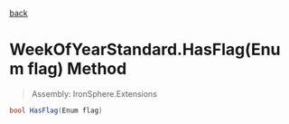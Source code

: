 ﻿

[back](/IronSphere.Extensions/types/WeekOfYearStandard)

# WeekOfYearStandard.HasFlag(Enum flag) Method

> Assembly: IronSphere.Extensions

```csharp
bool HasFlag(Enum flag)
```



 